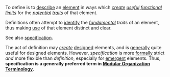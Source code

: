 To define is to [describe](https://github.com/gcassel/Modular-Organization-Terminology/blob/master/terms/describe.md) an [element](https://github.com/gcassel/Modular-Organization-Terminology/blob/master/terms/element.md) in ways which *[create](https://github.com/gcassel/Modular-Organization-Terminology/blob/master/terms/creation.md) [useful](https://github.com/gcassel/Modular-Organization-Terminology/blob/master/terms/use.md) [functional](https://github.com/gcassel/Modular-Organization-Terminology/blob/master/terms/function.md) [limits](https://github.com/gcassel/Modular-Organization-Terminology/blob/master/terms/limit.md)* for the *[potential](https://github.com/gcassel/Modular-Organization-Terminology/blob/master/terms/potential.md) [traits](https://github.com/gcassel/Modular-Organization-Terminology/blob/master/terms/trait.md)* of that element.

Definitions often attempt to [identify](https://github.com/gcassel/Modular-Organization-Terminology/blob/master/terms/identify.md) the *[fundamental](https://github.com/gcassel/Modular-Organization-Terminology/blob/master/terms/base.md) traits* of an element, thus making [use](https://github.com/gcassel/Modular-Organization-Terminology/blob/master/terms/use.md) of that element distinct and clear.

See also [specification](https://github.com/gcassel/Modular-Organization-Terminology/blob/master/terms/specification.md).  

The act of definition may *[create](https://github.com/gcassel/Modular-Organization-Terminology/blob/master/terms/create.md)* [designed](https://github.com/gcassel/Modular-Organization-Terminology/blob/master/terms/design.md) elements, and is [generally](https://github.com/gcassel/Modular-Organization-Terminology/blob/master/terms/generic.md) quite useful for designed elements.  However, *specification* is more [formally](https://github.com/gcassel/Modular-Organization-Terminology/blob/master/terms/form.md) strict *and* more flexible than *definition*, especially for [emergent](https://github.com/gcassel/Modular-Organization-Terminology/blob/master/terms/emergence.md) elements.  Thus, **specification is a generally preferred term in [Modular Organization Terminology](https://github.com/gcassel/Modular-Organization-Terminology/)**.
